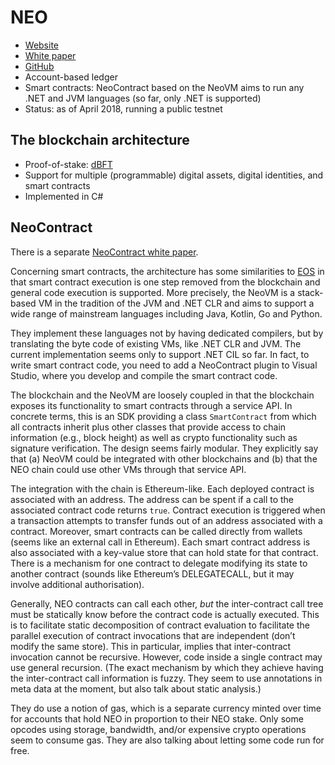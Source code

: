 # NEO

* [Website](https://neo.org)
* [White paper](http://docs.neo.org/en-us/index.html)
* [GitHub](https://github.com/neo-project)
* Account-based ledger
* Smart contracts: NeoContract based on the NeoVM aims to run any .NET and JVM languages (so far, only .NET is supported)
* Status: as of April 2018, running a public testnet 


## The blockchain architecture

* Proof-of-stake: [dBFT](http://docs.neo.org/en-us/node/whitepaper.html)
* Support for multiple (programmable) digital assets, digital identities, and smart contracts
* Implemented in C#

## NeoContract

There is a separate [NeoContract white paper](http://docs.neo.org/en-us/sc/white-paper.html).

Concerning smart contracts, the architecture has some similarities to [EOS](EOS.md) in that smart contract execution is one step removed from the blockchain and general code execution is supported. More precisely, the NeoVM is a stack-based VM in the tradition of the JVM and .NET CLR and aims to support a wide range of mainstream languages including Java, Kotlin, Go and Python. 

They implement these languages not by having dedicated compilers, but by translating the byte code of existing VMs, like .NET CLR and JVM. The current implementation seems only to support .NET CIL so far. In fact, to write smart contract code, you need to add a NeoContract plugin to Visual Studio, where you develop and compile the smart contract code.

The blockchain and the NeoVM are loosely coupled in that the blockchain exposes its functionality to smart contracts through a service API. In concrete terms, this is an SDK providing a class `SmartContract` from which all contracts inherit plus other classes that provide access to chain information (e.g., block height) as well as crypto functionality such as signature verification. The design seems fairly modular. They explicitly say that (a) NeoVM could be integrated with other blockchains and (b) that the NEO chain could use other VMs through that service API.

The integration with the chain is Ethereum-like. Each deployed contract is associated with an address. The address can be spent if a call to the associated contract code returns `true`. Contract execution is triggered when a transaction attempts to transfer funds out of an address associated with a contract. Moreover, smart contracts can be called directly from wallets (seems like an external call in Ethereum). Each smart contract address is also associated with a key-value store that can hold state for that contract. There is a mechanism for one contract to delegate modifying its state to another contract (sounds like Ethereum’s DELEGATECALL, but it may involve additional authorisation).

Generally, NEO contracts can call each other, *but* the inter-contract call tree must be statically know before the contract code is actually executed. This is to facilitate static decomposition of contract evaluation to facilitate the parallel execution of contract invocations that are independent (don’t modify the same store). This in particular, implies that inter-contract invocation cannot be recursive. However, code inside a single contract may use general recursion. (The exact mechanism by which they achieve having the inter-contract call information is fuzzy. They seem to use annotations in meta data at the moment, but also talk about static analysis.)

They do use a notion of gas, which is a separate currency minted over time for accounts that hold NEO in proportion to their NEO stake. Only some opcodes using storage, bandwidth, and/or expensive crypto operations seem to consume gas. They are also talking about letting some code run for free.